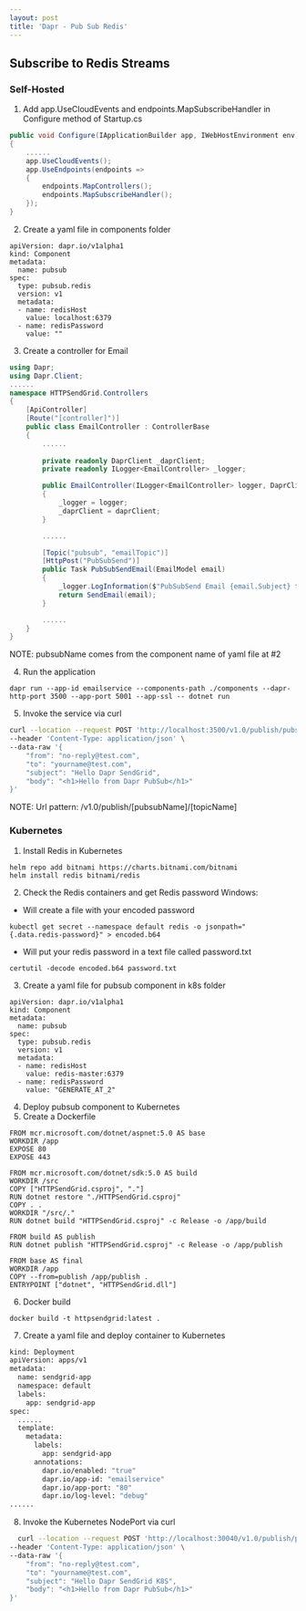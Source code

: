 ```yaml
---
layout: post
title: 'Dapr - Pub Sub Redis'
---
```


## Subscribe to Redis Streams

### Self-Hosted

  1. Add app.UseCloudEvents and endpoints.MapSubscribeHandler in Configure method of Startup.cs
```csharp
public void Configure(IApplicationBuilder app, IWebHostEnvironment env)
{
    ......
    app.UseCloudEvents();
    app.UseEndpoints(endpoints =>
    {
        endpoints.MapControllers();
        endpoints.MapSubscribeHandler();
    });
}
```

  2. Create a yaml file in components folder
```
apiVersion: dapr.io/v1alpha1
kind: Component
metadata:
  name: pubsub
spec:
  type: pubsub.redis
  version: v1
  metadata:
  - name: redisHost
    value: localhost:6379
  - name: redisPassword
    value: ""
```

  3. Create a controller for Email
```csharp
using Dapr;
using Dapr.Client;
......
namespace HTTPSendGrid.Controllers
{
    [ApiController]
    [Route("[controller]")]
    public class EmailController : ControllerBase
    {
        ......
        
        private readonly DaprClient _daprClient;
        private readonly ILogger<EmailController> _logger;

        public EmailController(ILogger<EmailController> logger, DaprClient daprClient)
        {
            _logger = logger;
            _daprClient = daprClient;
        }

        ......

        [Topic("pubsub", "emailTopic")]
        [HttpPost("PubSubSend")]
        public Task PubSubSendEmail(EmailModel email)
        {
            _logger.LogInformation($"PubSubSend Email {email.Subject} to {email.To}");
            return SendEmail(email);
        }

        ......
    }
}
```
  NOTE: pubsubName comes from the component name of yaml file at #2

  4. Run the application
```
dapr run --app-id emailservice --components-path ./components --dapr-http-port 3500 --app-port 5001 --app-ssl -- dotnet run
```

  5. Invoke the service via curl
```bash
curl --location --request POST 'http://localhost:3500/v1.0/publish/pubsub/emailTopic' \
--header 'Content-Type: application/json' \
--data-raw '{
    "from": "no-reply@test.com",
    "to": "yourname@test.com",
    "subject": "Hello Dapr SendGrid",
    "body": "<h1>Hello from Dapr PubSub</h1>"
}'
```
NOTE: Url pattern: /v1.0/publish/[pubsubName]/[topicName]

### Kubernetes
  
  1. Install Redis in Kubernetes
```
helm repo add bitnami https://charts.bitnami.com/bitnami
helm install redis bitnami/redis
```
  2. Check the Redis containers and get Redis password
  Windows: 
  * Will create a file with your encoded password
``` 
kubectl get secret --namespace default redis -o jsonpath="{.data.redis-password}" > encoded.b64
```
  * Will put your redis password in a text file called password.txt
``` 
certutil -decode encoded.b64 password.txt
```

  3. Create a yaml file for pubsub component in k8s folder
```
apiVersion: dapr.io/v1alpha1
kind: Component
metadata:
  name: pubsub
spec:
  type: pubsub.redis
  version: v1
  metadata:
  - name: redisHost
    value: redis-master:6379
  - name: redisPassword
    value: "GENERATE_AT_2"
```

  4. Deploy pubsub component to Kubernetes
  5. Create a Dockerfile
```
FROM mcr.microsoft.com/dotnet/aspnet:5.0 AS base
WORKDIR /app
EXPOSE 80
EXPOSE 443
```
```
FROM mcr.microsoft.com/dotnet/sdk:5.0 AS build
WORKDIR /src
COPY ["HTTPSendGrid.csproj", "."]
RUN dotnet restore "./HTTPSendGrid.csproj"
COPY . .
WORKDIR "/src/."
RUN dotnet build "HTTPSendGrid.csproj" -c Release -o /app/build
```
```
FROM build AS publish
RUN dotnet publish "HTTPSendGrid.csproj" -c Release -o /app/publish
```
```
FROM base AS final
WORKDIR /app
COPY --from=publish /app/publish .
ENTRYPOINT ["dotnet", "HTTPSendGrid.dll"]
```

  6. Docker build
```
docker build -t httpsendgrid:latest .
```

  7. Create a yaml file and deploy container to Kubernetes
```bash
kind: Deployment
apiVersion: apps/v1
metadata:
  name: sendgrid-app
  namespace: default
  labels:
    app: sendgrid-app
spec:
  ......
  template:
    metadata:
      labels:
        app: sendgrid-app
      annotations:
        dapr.io/enabled: "true"
        dapr.io/app-id: "emailservice"
        dapr.io/app-port: "80"
        dapr.io/log-level: "debug"
......
```
  8. Invoke the Kubernetes NodePort via curl
```bash
  curl --location --request POST 'http://localhost:30040/v1.0/publish/pubsub/emailTopic' \
--header 'Content-Type: application/json' \
--data-raw '{
    "from": "no-reply@test.com",
    "to": "yourname@test.com",
    "subject": "Hello Dapr SendGrid K8S",
    "body": "<h1>Hello from Dapr PubSub</h1>"
}'
```
